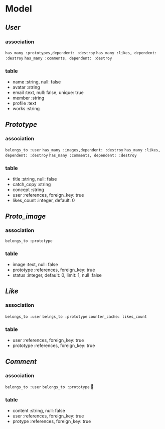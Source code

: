 # Model

## *User*

### association

` has_many :prototypes,dependent: :destroy `
` has_many :likes, dependent: :destroy `
` has_many :comments, dependent: :destroy `


### table
- name :string, null: false
- avatar :string
- email :text, null: false, unique: true
- member :string
- profile :text
- works :string



## *Prototype*

### association
` belongs_to :user `
` has_many :images,dependent: :destroy `
` has_many :likes, dependent: :destroy `
` has_many :comments, dependent: :destroy `


### table
- title :string, null: false
- catch_copy :string
- concept :string
- user :references, foreign_key: true
- likes_count :integer, default: 0


## *Proto_image*

### association
` belongs_to :prototype `

### table
- image :text, null: false
- prototype :references, foreign_key: true
- status :integer, default: 0, limit: 1, null :false

## *Like*

### association
` belongs_to :user `
` belngs_to :prototype `
` counter_cache: likes_count `

### table
- user :references, foreign_key: true
- prototype :references, foreign_key: true


## *Comment*

### association
` belongs_to :user `
` belongs_to :prototype `


### table
- content :string, null: false
- user :references, foreign_key: true
- protype :references, foreign_key: true
